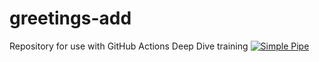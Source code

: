 # greetings-add
Repository for use with GitHub Actions Deep Dive training
[![Simple Pipe](https://github.com/wardja28/greetings-add/actions/workflows/pipeline.yml/badge.svg?branch=main)](https://github.com/wardja28/greetings-add/actions/workflows/pipeline.yml)
